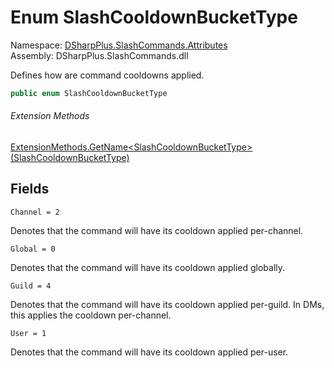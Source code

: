 # Enum SlashCooldownBucketType

Namespace: [DSharpPlus.SlashCommands.Attributes](DSharpPlus.SlashCommands.Attributes.md)  
Assembly: DSharpPlus.SlashCommands.dll

Defines how are command cooldowns applied.

```csharp
public enum SlashCooldownBucketType
```

###### Extension Methods

[ExtensionMethods.GetName<SlashCooldownBucketType\>\(SlashCooldownBucketType\)](DSharpPlus.SlashCommands.ExtensionMethods.md\#DSharpPlus\_SlashCommands\_ExtensionMethods\_GetName\_\_1\_\_\_0\_)

## Fields

`Channel = 2` 

Denotes that the command will have its cooldown applied per-channel.

`Global = 0` 

Denotes that the command will have its cooldown applied globally.

`Guild = 4` 

Denotes that the command will have its cooldown applied per-guild. In DMs, this applies the cooldown per-channel.

`User = 1` 

Denotes that the command will have its cooldown applied per-user.

